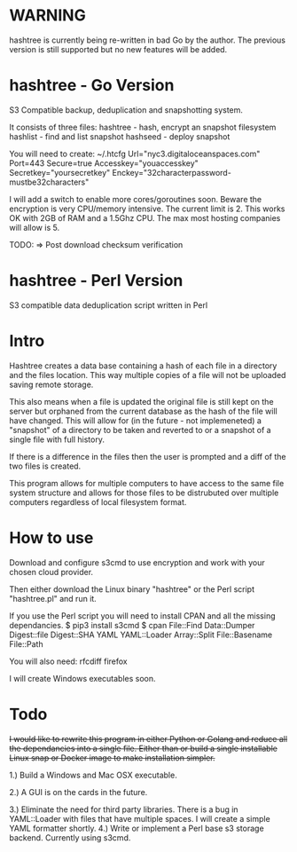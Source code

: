 # WARNING #
hashtree is currently being re-written in bad Go by the author. The previous version is still supported but no new features will be added.
# hashtree - Go Version
S3 Compatible backup, deduplication and snapshotting system.

It consists of three files:
hashtree - hash, encrypt an snapshot filesystem
hashlist - find and list snapshot
hashseed - deploy snapshot

You will need to create: ~/.htcfg
Url="nyc3.digitaloceanspaces.com"
Port=443
Secure=true
Accesskey="youaccesskey"
Secretkey="yoursecretkey"
Enckey="32characterpassword-mustbe32characters" 

I will add a switch to enable more cores/goroutines soon. Beware the encryption is very CPU/memory intensive. The current limit is 2. This works OK with 2GB of RAM and a 1.5Ghz CPU. The max most hosting companies will allow is 5.

TODO:
=> Post download checksum verification

# hashtree - Perl Version

S3 compatible data deduplication script written in Perl 

# Intro
Hashtree creates a data base containing a hash of each file in a directory and the files location. This way multiple copies of a file will not be uploaded saving remote storage. 

This also means when a file is updated the original file is still kept on the server but orphaned from the current database as the hash of the file will have changed. This will allow for (in the future - not implemeneted) a "snapshot" of a directory to be taken and reverted to or a snapshot of a single file with full history.

If there is a difference in the files then the user is prompted and a diff of the two files is created.

This program allows for multiple computers to have access to the same file system structure and allows for those files to be distrubuted over multiple computers regardless of local filesystem format.

# How to use
Download and configure s3cmd to use encryption and work with your chosen cloud provider.

Then either download the Linux binary "hashtree" or the Perl script "hashtree.pl" and run it.

If you use the Perl script you will need to install CPAN and all the missing dependancies.
$ pip3 install s3cmd
$ cpan File::Find Data::Dumper Digest::file Digest::SHA YAML YAML::Loader Array::Split File::Basename File::Path

You will also need:
rfcdiff
firefox

I will create Windows executables soon.

# Todo
~~I would like to rewrite this program in either Python or Golang and reduce all the dependancies into a single file. Either than or build a single installable Linux snap or Docker image to make installation simpler.~~

1.) Build a Windows and Mac OSX executable.

2.) A GUI is on the cards in the future.

3.) Eliminate the need for third party libraries. There is a bug in YAML::Loader with files that have multiple spaces. I will create a simple YAML formatter shortly.
4.) Write or implement a Perl base s3 storage backend. Currently using s3cmd.

